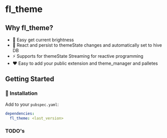 # fl_theme

## Why fl_theme?

- 🚀 Easy get current brightness
- 💾 React and persist to themeState changes and automatically set to hive DB
- ⚡ Supports for themeState Streaming for reactive programming
- ❤️ Easy to add your public extension and theme_manager and palletes

## Getting Started

### 🔩 Installation

Add to your `pubspec.yaml`:

```yaml
dependencies:
  fl_theme: <last_version>
```

### TODO's
  
